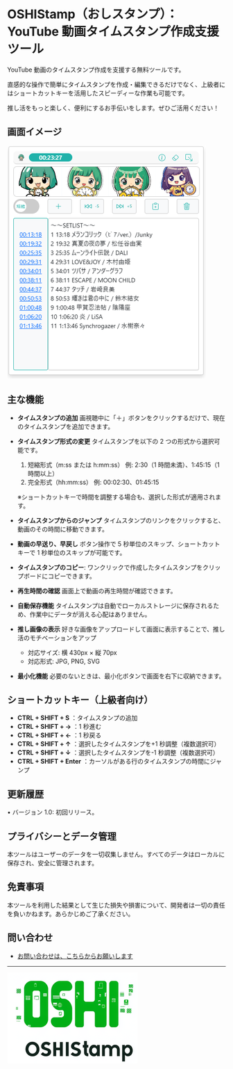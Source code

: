 # OSHIStamp（おしスタンプ）：YouTube 動画タイムスタンプ作成支援ツール

YouTube 動画のタイムスタンプ作成を支援する無料ツールです。

直感的な操作で簡単にタイムスタンプを作成・編集できるだけでなく、上級者にはショートカットキーを活用したスピーディーな作業も可能です。

推し活をもっと楽しく、便利にするお手伝いをします。ぜひご活用ください！

## 画面イメージ

![alt text](./images/image-01.png)

## 主な機能

- **タイムスタンプの追加**
  画視聴中に「＋」ボタンをクリックするだけで、現在のタイムスタンプを追加できます。

- **タイムスタンプ形式の変更**
  タイムスタンプを以下の 2 つの形式から選択可能です。

  1. 短縮形式（m:ss または h:mm:ss）
     例: 2:30（1 時間未満）、1:45:15（1 時間以上）
  2. 完全形式（hh:mm:ss）
     例: 00:02:30、01:45:15

  ※ショートカットキーで時間を調整する場合も、選択した形式が適用されます。

- **タイムスタンプからのジャンプ**
  タイムスタンプのリンクをクリックすると、動画のその時間に移動できます。

- **動画の早送り、早戻し**
  ボタン操作で 5 秒単位のスキップ、ショートカットキーで 1 秒単位のスキップが可能です。

- **タイムスタンプのコピー**: ワンクリックで作成したタイムスタンプをクリップボードにコピーできます。

- **再生時間の確認**
  画面上で動画の再生時間が確認できます。

- **自動保存機能**
  タイムスタンプは自動でローカルストレージに保存されるため、作業中にデータが消える心配はありません。

- **推し画像の表示**
  好きな画像をアップロードして画面に表示することで、推し活のモチベーションをアップ

  - 対応サイズ: 横 430px × 縦 70px
  - 対応形式: JPG, PNG, SVG

- **最小化機能**
  必要のないときは、最小化ボタンで画面を右下に収納できます。

## ショートカットキー（上級者向け）

- **CTRL + SHIFT + S** ：タイムスタンプの追加
- **CTRL + SHIFT + →** ：1 秒進む
- **CTRL + SHIFT + ←** ：1 秒戻る
- **CTRL + SHIFT + ↑** ：選択したタイムスタンプを+1 秒調整（複数選択可）
- **CTRL + SHIFT + ↓** ：選択したタイムスタンプを-1 秒調整（複数選択可）
- **CTRL + SHIFT + Enter** ：カーソルがある行のタイムスタンプの時間にジャンプ

## 更新履歴

• バージョン 1.0: 初回リリース。

## プライバシーとデータ管理

本ツールはユーザーのデータを一切収集しません。すべてのデータはローカルに保存され、安全に管理されます。

## 免責事項

本ツールを利用した結果として生じた損失や損害について、開発者は一切の責任を負いかねます。あらかじめご了承ください。

## 問い合わせ

- [お問い合わせは、こちらからお願いします](https://github.com/takanori-azegami-jp/OSHIStamp-docs/issues)

---

![alt text](./images/image-02.png)
